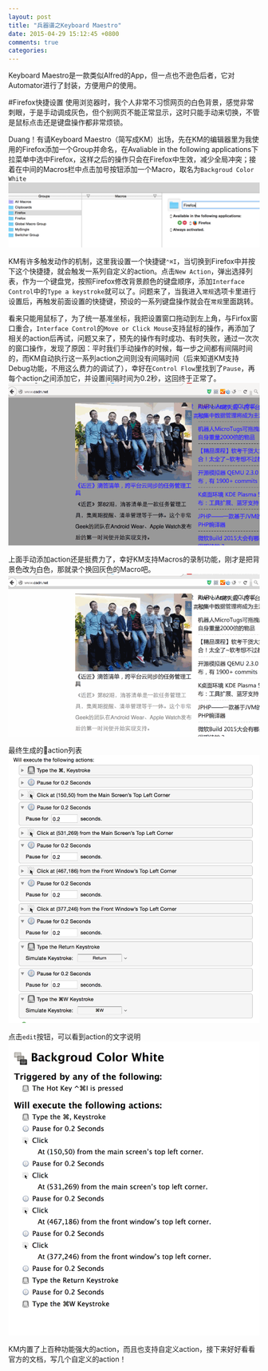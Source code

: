 ```yaml
---
layout: post
title: "兵器谱之Keyboard Maestro"
date: 2015-04-29 15:12:45 +0800
comments: true
categories: 
---
```

Keyboard Maestro是一款类似Alfred的App，但一点也不逊色后者，它对Automator进行了封装，方便用户的使用。


#Firefox快捷设置
使用浏览器时，我个人非常不习惯网页的白色背景，感觉非常刺眼，于是手动调成灰色，但个别网页不能正常显示，这时只能手动来切换，不管是鼠标点击还是键盘操作都非常烦锁。

Duang！有请Keyboard Maestro（简写成KM）出场，先在KM的编辑器里为我使用的Firefox添加一个Group并命名，在Avaliable in the following applications下拉菜单中选中Firefox，这样之后的操作只会在Firefox中生效，减少全局冲突；接着在中间的Macros栏中点击加号按钮添加一个Macro，取名为`Backgroud Color White`
![group](/images/group.png)

KM有许多触发动作的机制，这里我设置一个快捷键`⌃⌘I`，当切换到Firefox中并按下这个快捷捷，就会触发一系列自定义的action。点击`New Action`，弹出选择列表，作为一个键盘党，按照Firefox修改背景颜色的键盘顺序，添加`Interface Control`中的`Type a keystroke`就可以了。问题来了，当我进入`常规`选项卡里进行设置后，再触发前面设置的快捷键，预设的一系列键盘操作就会在`常规`里面跳转。

<!--more-->

看来只能用鼠标了，为了统一基准坐标，我把设置窗口拖动到左上角，与Firfox窗口重合，`Interface Control`的`Move or Click Mouse`支持鼠标的操作，再添加了相关的action后再试，问题又来了，预先的操作有时成功、有时失败，通过一次次的窗口操作，发现了原因：平时我们手动操作的时候，每一步之间都有间隔时间的，而KM自动执行这一系列action之间则没有间隔时间（后来知道KM支持Debug功能，不用这么费力的调试了），幸好在`Control Flow`里找到了`Pause`，再每个action之间添加它，并设置间隔时间为0.2秒，这回终于正常了。
![white](/images/white.gif)

上面手动添加action还是挺费力了，幸好KM支持Macros的录制功能，刚才是把背景色改为白色，那就录个换回灰色的Macro吧。
![white](/images/gray.gif)

最终生成的action列表
![](/images/actions.png)

点击`edit`按钮，可以看到action的文字说明
![](/images/edit.png)

KM内置了上百种功能强大的action，而且也支持自定义action，接下来好好看看官方的文档，写几个自定义的action！

